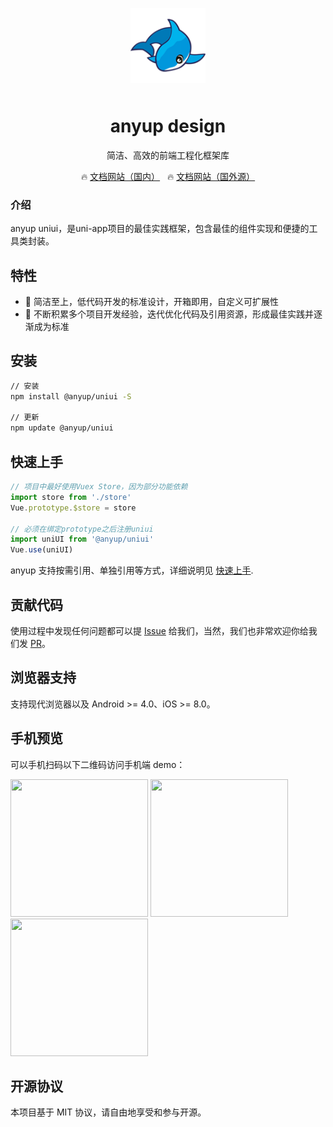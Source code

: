 <p align="center">
    <img alt="logo" src="/public/images/logo.png" width="120" style="margin-bottom: 10px;">
</p>

<h1 align="center">anyup design</h1>

<p align="center">简洁、高效的前端工程化框架库</p>

<p align="center">
  🔥 <a href="https://anyup.gitee.io/">文档网站（国内）</a>
  &nbsp;
  🔥 <a href="https://anyup.cn/">文档网站（国外源）</a>
</p>

### 介绍

anyup uniui，是uni-app项目的最佳实践框架，包含最佳的组件实现和便捷的工具类封装。

## 特性

- 🚀 简洁至上，低代码开发的标准设计，开箱即用，自定义可扩展性
- 🚀 不断积累多个项目开发经验，迭代优化代码及引用资源，形成最佳实践并逐渐成为标准

## 安装

```bash
// 安装
npm install @anyup/uniui -S

// 更新
npm update @anyup/uniui
```

## 快速上手

```js
// 项目中最好使用Vuex Store，因为部分功能依赖
import store from './store'
Vue.prototype.$store = store

// 必须在绑定prototype之后注册uniui
import uniUI from '@anyup/uniui'
Vue.use(uniUI)
```

anyup 支持按需引用、单独引用等方式，详细说明见 [快速上手](https://anyup.gitee.io/zh/guide/quickstart.html).

## 贡献代码

使用过程中发现任何问题都可以提 [Issue](https://github.com/anyup/uniui/issues) 给我们，当然，我们也非常欢迎你给我们发 [PR](https://github.com/anyup/uniui/pulls)。

## 浏览器支持

支持现代浏览器以及 Android >= 4.0、iOS >= 8.0。

## 手机预览

可以手机扫码以下二维码访问手机端 demo：

<img src="https://static.anyup.cn/anyup/images/qr_wx.png" width="220" height="220" >

<img src="https://static.anyup.cn/anyup/images/qr_h5.png" width="220" height="220" >

<img src="https://static.anyup.cn/anyup/images/qr_android.png" width="220" height="220" >

## 开源协议

本项目基于 MIT 协议，请自由地享受和参与开源。
